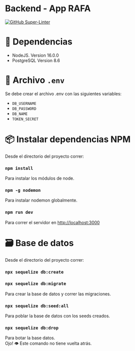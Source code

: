 
Backend - App RAFA
===
[![GitHub Super-Linter](https://github.com/RAFA-APP/rafa-app-backend/workflows/Lint%20Code%20Base/badge.svg)](https://github.com/marketplace/actions/super-linter)


# :construction: Dependencias

* NodeJS. Version 16.0.0
* PostgreSQL Version 8.6

# :closed_lock_with_key:  Archivo `.env` 

Se debe crear el archivo .env con las siguientes variables:

* `DB_USERNAME`
* `DB_PASSWORD`
* `DB_NAME`
* `TOKEN_SECRET`

# :package: Instalar dependencias NPM 

Desde el directorio del proyecto correr:

### ```npm install```

Para instalar los módulos de node.

### ```npm -g nodemon```

Para instalar nodemon globalmente.

### ```npm run dev```

Para correr el servidor en [http://localhost:3000](http://localhost:3000)

# :card_file_box: Base de datos

Desde el directorio del proyecto correr:

### ```npx sequelize db:create```

### ```npx sequelize db:migrate```

Para crear la base de datos y correr las migraciones.

### ```npx sequelize db:seed:all```

Para poblar la base de datos con los seeds creados.

### ```npx sequelize db:drop```

Para botar la base datos. \
Ojo! :eye: Este comando no tiene vuelta atrás.

